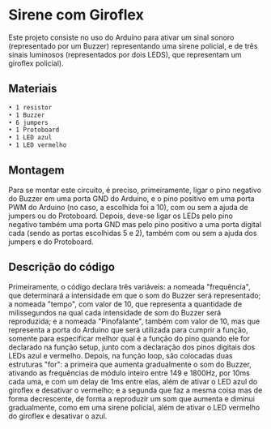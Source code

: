 # Sirene com Giroflex

Este projeto consiste no uso do Arduíno para ativar um sinal sonoro (representado por um Buzzer) representando uma sirene policial, e de três sinais luminosos (representados por dois LEDS), que representam um giroflex policial).

## Materiais

```sh
• 1 resistor
• 1 Buzzer
• 6 jumpers
• 1 Protoboard
• 1 LED azul
• 1 LED vermelho
```

## Montagem

Para se montar este circuito, é preciso, primeiramente, ligar o pino negativo do Buzzer em uma porta GND do Arduino, e o pino positivo em uma porta PWM do Arduino (no caso, a escolhida foi a 10), com ou sem a ajuda de jumpers ou do Protoboard.
Depois, deve-se ligar os LEDs pelo pino negativo também uma porta GND mas pelo pino positivo a uma porta digital cada (sendo as portas escolhidas 5 e 2), também com ou sem a ajuda dos jumpers e do Protoboard.

## Descrição do código

Primeiramente, o código declara três variáveis: a nomeada "frequência", que determinará a intensidade em que o som do Buzzer será representado; a nomeada "tempo", com valor de 10, que representa a quantidade de milissegundos na qual cada intensidade de som do Buzzer será reproduzida; e a nomeada "Pinofalante", também com valor de 10, mas que representa a porta do Arduino que será utilizada para cumprir a função, somente para especificar melhor qual é a função do pino quando ele for declarado na função setup, junto com a declaração dos pinos digitais dos LEDs azul e vermelho. 
Depois, na função loop, são colocadas duas estruturas "for": a primeira que aumenta gradualmente o som do Buzzer, ativando as frequências de módulo inteiro entre 149 e 1800Hz, por 10ms cada uma, e com um delay de 1ms entre elas, além de ativar o LED azul do giroflex e desativar o vermelho; e a segunda que faz a mesma coisa mas de forma decrescente, de forma a reproduzir um som que aumenta e diminui gradualmente, como em uma sirene policial, além de ativar o LED vermelho do giroflex e desativar o azul.
